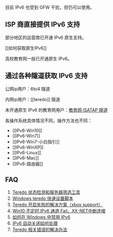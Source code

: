目前 IPv6 也受到 GFW 干扰，但仍可以使用。

## ISP 商直接提供 IPv6 支持

部分地区的运营商已开通 IPv6 原生支持。

[[如何获取原生IPv6]]

高校教育网一般已开通原生 IPv6。

## 通过各种隧道获取 IPv6 支持

公网ip用户：6to4 隧道

内网ip用户：[[teredo]] 隧道

未开通原生 IPv6 的教育网用户：[教育网 ISATAP 隧道](https://github.com/tuna/ipv6.tsinghua.edu.cn/blob/master/isatap.md)

各操作系统具体情况不同，操作方法也不同：

- [[IPv6-Win10]]
- [[IPv6-Win7]]
- [[IPv6-Win7-小白指引]]
- [[IPv6-WinXP]]
- [[IPv6-Linux]]
- [[IPv6-Mac]]
- [[IPv6-路由器]]

## FAQ

1. [Teredo 状态检测和服务器筛选工具](https://github.com/XX-net/XX-Net/issues/10328)
1. [Windows teredo 快速设置脚本](https://github.com/XX-net/XX-Net/issues/10282)
1. [Teredo 开启失败的解决方案（xbox support）](http://support.xbox.com/zh-CN/xbox-on-windows/social/troubleshoot-party-chat)
1. [Win10 不定时 IPv6 通道 Fail，XX-NET中断连接](https://github.com/XX-net/XX-Net/issues/8709)
1. [如何在 Windows 中禁用 IPv6](https://support.microsoft.com/zh-cn/help/929852/how-to-disable-ipv6-or-its-components-in-windows)
1. [IPv6 自动关闭如何处理](https://github.com/XX-net/XX-Net/issues/8357)
1. [Teredo 相关错误的解决办法](https://github.com/XX-net/XX-Net/issues/8742)